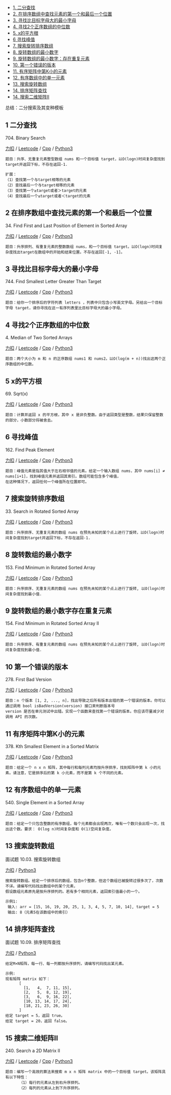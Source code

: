 <!-- GFM-TOC -->
* [1. 二分查找](#1-二分查找)
* [2. 在排序数组中查找元素的第一个和最后一个位置](#2-在排序数组中查找元素的第一个和最后一个位置)
* [3. 寻找比目标字母大的最小字母 ](#3-寻找比目标字母大的最小字母 )
* [4. 寻找2个正序数组的中位数](#4-寻找2个正序数组的中位数)
* [5. x的平方根](#5-x的平方根)
* [6 寻找峰值](#6-寻找峰值)
* [7. 搜索旋转排序数组](#7-搜索旋转排序数组)
* [8. 旋转数组的最小数字](#8-旋转数组的最小数字)
* [9. 旋转数组的最小数字：存在重复元素](#9-旋转数组的最小数字存在重复元素)
* [10. 第一个错误的版本](#10-第一个错误的版本)
* [11. 有序矩阵中第K小的元素](#11-有序矩阵中第K小的元素)
* [12. 有序数组中的单一元素](#12-有序数组中的单一元素)
* [13. 搜索旋转数组](#13-搜索旋转数组)
* [14. 排序矩阵查找](#14-排序矩阵查找)
* [14. 搜索二维矩阵II](#14-搜索二维矩阵II)

<!-- GFM-TOC -->

总结：二分搜索及其变种模板

## 1 二分查找
704\. Binary Search

[力扣](https://leetcode-cn.com/problems/binary-search/) / [Leetcode](https://leetcode.com/problems/binary-search/) / [Cpp](../algo_04_erfen/L704.cpp) / [Python3](../python-algorithm/algo_04_erfen/L704.py)
```
题目：升序、无重复元素整型数组 nums 和一个目标值 target，以O(logn)时间复杂度找到target并返回下标，不存在返回-1.  
```
```
扩展：   
（1）查找第一个与target相等的元素  
（2）查找最后一个与target相等的元素
（3）查找第一个≥target或者＞target的元素
（4）查找最后一个≤target或者＜target的元素
```
## 2 在排序数组中查找元素的第一个和最后一个位置
34\. Find First and Last Position of Element in Sorted Array

[力扣](https://leetcode-cn.com/problems/find-first-and-last-position-of-element-in-sorted-array/) / [Leetcode](https://leetcode.com/problems/find-first-and-last-position-of-element-in-sorted-array/) / [Cpp](../algo_04_erfen/L34-m.cpp) / [Python3](../python-algorithm/algo_04_erfen/L34-m.py)
```
题目：升序排列、有重复元素的整数数组 nums，和一个目标值 target。以O(logn)时间复杂度找出target在数组中的开始和结束位置。不存在返回[-1, -1]。
```

## 3 寻找比目标字母大的最小字母
744\. Find Smallest Letter Greater Than Target

[力扣](https://leetcode-cn.com/problems/find-smallest-letter-greater-than-target/) / [Leetcode](https://leetcode.com/problems/find-smallest-letter-greater-than-target/) / [Cpp](../algo_04_erfen/L744.cpp) / [Python3](../python-algorithm/algo_04_erfen/L744.py)
```
题目：给你一个排序后的字符列表 letters ，列表中只包含小写英文字母。另给出一个目标字母 target，请你寻找在这一有序列表里比目标字母大的最小字母。
```

## 4 寻找2个正序数组的中位数
4\. Median of Two Sorted Arrays

[力扣](https://leetcode-cn.com/problems/median-of-two-sorted-arrays/) / [Leetcode](https://leetcode.com/problems/median-of-two-sorted-arrays/) / [Cpp](../algo_04_erfen/L4-h.cpp) / [Python3](../python-algorithm/algo_04_erfen/L4-h.py)
```
题目：两个大小为 m 和 n 的正序数组 nums1 和 nums2。以O(log(m + n))找出这两个正序数组的中位数。
```

## 5 x的平方根
69\. Sqrt(x)

[力扣](https://leetcode-cn.com/problems/sqrtx/) / [Leetcode](https://leetcode.com/problems/sqrtx/) / [Cpp](../algo_04_erfen/L69.cpp) / [Python3](../python-algorithm/algo_04_erfen/L69.py)
```
题目：计算并返回 x 的平方根，其中 x 是非负整数。由于返回类型是整数，结果只保留整数的部分，小数部分将被舍去。
```

## 6 寻找峰值
162\. Find Peak Element

[力扣](https://leetcode-cn.com/problems/find-peak-element/) / [Leetcode](https://leetcode.com/problems/find-peak-element/) / [Cpp](../algo_04_erfen/L162-m.cpp) / [Python3](../python-algorithm/algo_04_erfen/L162-m.py)
```
题目：峰值元素是指其值大于左右相邻值的元素。给定一个输入数组 nums，其中 nums[i] ≠ nums[i+1]，找到峰值元素并返回其索引。数组可能包含多个峰值，
在这种情况下，返回任何一个峰值所在位置即可。
```

## 7 搜索旋转排序数组
33\. Search in Rotated Sorted Array

[力扣](https://leetcode-cn.com/problems/search-in-rotated-sorted-array/) / [Leetcode](https://leetcode.com/problems/search-in-rotated-sorted-array/) / [Cpp](../algo_04_erfen/L33-m.cpp) / [Python3](../python-algorithm/algo_04_erfen/L33-m.py)
```
题目：升序排序、无重复元素的数组 nums 在预先未知的某个点上进行了旋转，以O(logn)时间复杂度找到target并返回下标，不存在返回-1. 
```

## 8 旋转数组的最小数字
153\. Find Minimum in Rotated Sorted Array	 

[力扣](https://leetcode-cn.com/problems/find-minimum-in-rotated-sorted-array/) / [Leetcode](https://leetcode.com/problems/find-minimum-in-rotated-sorted-array/) / [Cpp](../algo_04_erfen/L153-m.cpp) / [Python3](../python-algorithm/algo_04_erfen/L153-m.py)
```
题目：升序排序、无重复元素的数组 nums 在预先未知的某个点上进行了旋转, 以O(logn)时间复杂度找到最小值.
```

## 9 旋转数组的最小数字存在重复元素  
154\. Find Minimum in Rotated Sorted Array II

[力扣](https://leetcode-cn.com/problems/find-minimum-in-rotated-sorted-array-ii/) / [Leetcode](https://leetcode.com/problems/find-minimum-in-rotated-sorted-array-ii/) / [Cpp](../algo_04_erfen/L154-h.cpp) / [Python3](../python-algorithm/algo_04_erfen/L154-h.py)
```
题目：升序排序、有重复元素的数组 nums 在预先未知的某个点上进行了旋转, 以O(logn)时间复杂度找到最小值.
```

## 10 第一个错误的版本
278\. First Bad Version

[力扣](https://leetcode-cn.com/problems/first-bad-version/) / [Leetcode](https://leetcode.com/problems/first-bad-version/) / [Cpp](../algo_04_erfen/L278.cpp) / [Python3](../python-algorithm/algo_04_erfen/L278.py)
```
题目：n 个版本 [1, 2, ..., n]，找出导致之后所有版本出错的第一个错误的版本。你可以通过调用 bool isBadVersion(version) 接口来判断版本号
version 是否在单元测试中出错。实现一个函数来查找第一个错误的版本。你应该尽量减少对调用 API 的次数。
```

## 11 有序矩阵中第K小的元素
378\. Kth Smallest Element in a Sorted Matrix

[力扣](https://leetcode-cn.com/problems/kth-smallest-element-in-a-sorted-matrix/) / [Leetcode](https://leetcode.com/problems/kth-smallest-element-in-a-sorted-matrix/) / [Cpp](../algo_04_erfen/L378-m.cpp) / [Python3](../python-algorithm/algo_04_erfen/L378-m.py)
```
题目：给定一个 n x n 矩阵，其中每行和每列元素均按升序排序，找到矩阵中第 k 小的元素。请注意，它是排序后的第 k 小元素，而不是第 k 个不同的元素。
```

## 12 有序数组中的单一元素
540\. Single Element in a Sorted Array

[力扣](https://leetcode-cn.com/problems/single-element-in-a-sorted-array/) / [Leetcode](https://leetcode.com/problems/single-element-in-a-sorted-array/) / [Cpp](../algo_04_erfen/L540-m.cpp) / [Python3](../python-algorithm/algo_04_erfen/L540-m.py)
```
题目：给定一个只包含整数的有序数组，每个元素都会出现两次，唯有一个数只会出现一次，找出这个数。要求： O(log n)时间复杂度和 O(1)空间复杂度。
```

## 13 搜索旋转数组    
面试题 10.03. 搜索旋转数组   

[力扣](https://leetcode-cn.com/problems/search-rotate-array-lcci/) / [Python3](../python-algorithm/algo_04_erfen/10.03.py) 
```
搜索旋转数组。给定一个排序后的数组，包含n个整数，但这个数组已被旋转过很多次了，次数不详。请编写代码找出数组中的某个元素，
假设数组元素原先是按升序排列的。若有多个相同元素，返回索引值最小的一个。

示例1:
 输入: arr = [15, 16, 19, 20, 25, 1, 3, 4, 5, 7, 10, 14], target = 5
 输出: 8（元素5在该数组中的索引）
```

## 14 排序矩阵查找  
面试题 10.09. 排序矩阵查找   

[力扣](https://leetcode-cn.com/problems/sorted-matrix-search-lcci/) / [Python3](../python-algorithm/algo_04_erfen/10.09.py) 
```
给定M×N矩阵，每一行、每一列都按升序排列，请编写代码找出某元素。

示例:
现有矩阵 matrix 如下：
      [
        [1,   4,  7, 11, 15],
        [2,   5,  8, 12, 19],
        [3,   6,  9, 16, 22],
        [10, 13, 14, 17, 24],
        [18, 21, 23, 26, 30]
      ]
给定 target = 5，返回 true。
给定 target = 20，返回 false。
```

## 15 搜索二维矩阵II
240\. Search a 2D Matrix II  

[力扣](https://leetcode-cn.com/problems/search-a-2d-matrix-ii/) / [Leetcode](https://leetcode.com/problems/search-a-2d-matrix-ii/) / [Cpp](../ds_8_matrix/L240-m.cpp) / [Python3](../python-algorithm/ds_8_matrix/L240-m.py)
```
题目：编写一个高效的算法来搜索 m x n 矩阵 matrix 中的一个目标值 target。该矩阵具有以下特性：
      （1）每行的元素从左到右升序排列。
      （2）每列的元素从上到下升序排列。
```
